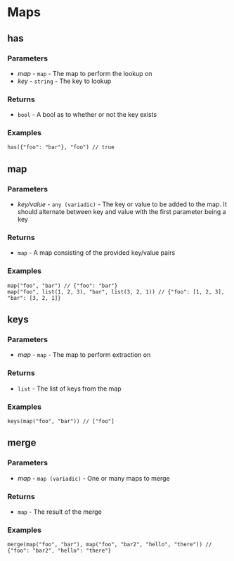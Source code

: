 # Maps

## has

### Parameters

* *map* - `map` - The map to perform the lookup on
* *key* - `string` - The key to lookup

### Returns

* `bool` - A bool as to whether or not the key exists

### Examples

```
has({"foo": "bar"}, "foo") // true
```

## map

### Parameters

* *key/value* - `any (variadic)` - The key or value to be added to the map. It should alternate between key and value with the first parameter being a key

### Returns

* `map` - A map consisting of the provided key/value pairs

### Examples

```
map("foo", "bar") // {"foo": "bar"}
map("foo", list(1, 2, 3), "bar", list(3, 2, 1)) // {"foo": [1, 2, 3], "bar": [3, 2, 1]}
```

## keys

### Parameters

* *map* - `map` - The map to perform extraction on

### Returns

* `list` - The list of keys from the map

### Examples

```
keys(map("foo", "bar")) // ["foo"]
```

## merge

### Parameters
* *map* - `map (variadic)` - One or many maps to merge

### Returns

* `map` - The result of the merge

### Examples

```
merge(map("foo", "bar"), map("foo", "bar2", "hello", "there")) // {"foo": "bar2", "hello": "there"}
```
